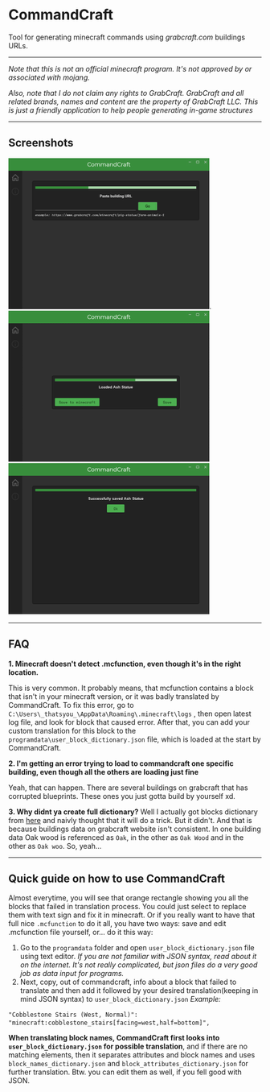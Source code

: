 ﻿# CommandCraft
Tool for generating minecraft commands using *grabcraft.com* buildings URLs.
- - -
*Note that this is not an official minecraft program. It's not approved by or associated with mojang.*

*Also, note that I do not claim any rights to GrabCraft. 
GrabCraft and all related brands, names and content are the property of GrabCraft LLC. This is just a friendly application to help people generating  in-game structures*
- - -
## Screenshots
<img src="screenshots/screenshot1.png" alt="1" width="400" height="300"/>.<img src="screenshots/screenshot2.png" alt="2" width="400" height="300"/><img src="screenshots/screenshot3.png" alt="3" width="400" height="300"/>
- - -

## FAQ
**1. Minecraft doesn't detect .mcfunction, even though it's in the right location.**

This is very common. It probably means, that mcfunction contains a block that isn't in your minecraft version, or it was badly translated by CommandCraft. To fix this error, go to ```C:\Users\_thatsyou_\AppData\Roaming\.minecraft\logs```
, then open latest log file, and look for block that caused error.
After that, you can add your custom translation for this block to the ```programdata\user_block_dictionary.json``` file, which is loaded at the start by CommandCraft.

**2. I'm getting an error trying to load to commandcraft one specific building, even though all the others are loading just fine**

Yeah, that can happen. There are several buildings on grabcraft that has corrupted blueprints. These ones you just gotta build by yourself xd.

**3. Why didnt ya create full dictionary?**
Well I actually got blocks dictionary from [here]([https://www.digminecraft.com/lists/item_id_list_pc.php?fbclid=IwAR2xBKrh6ayrSUYrDLZut0IPMUH4VO_QQ0YacUGPDvIMBjiSf5zCZIGR4iA](https://www.digminecraft.com/lists/item_id_list_pc.php?fbclid=IwAR2xBKrh6ayrSUYrDLZut0IPMUH4VO_QQ0YacUGPDvIMBjiSf5zCZIGR4iA)) and naivly thought that it will do a trick. But it didn't. And that is because buildings data on grabcraft website isn't consistent. In one building data Oak wood is referenced as ```Oak```, in the other as ```Oak Wood``` and in the other as ```Oak woo```. So, yeah...

- - -

## Quick guide on how to use CommandCraft
Almost everytime, you will see that orange rectangle showing you all the blocks that failed in translation process. You could just select to replace them with text sign and fix it in minecraft.
Or if you really want to have that full nice ```.mcfunction``` to do it all, you have two ways: save and edit .mcfunction file yourself, or... do it this way:
1. Go to the ```programdata``` folder and open ```user_block_dictionary.json``` file using text editor. *If you are not familiar with JSON syntax, read about it on the internet. It's not really complicated, but json files do a very good job as data input for programs.*
2. Next, copy, out of commandcraft, info about a block that failed to translate and then add it followed by your desired translation(keeping in mind JSON syntax) to ```user_block_dictionary.json``` *Example:*
```
"Cobblestone Stairs (West, Normal)": "minecraft:cobblestone_stairs[facing=west,half=bottom]",
```
**When translating block names, CommandCraft first looks into ```user_block_dictionary.json``` for possible translation**, and if there are no matching elements, then it separates attributes and block names and uses 
```block_names_dictionary.json``` and ```block_attributes_dictionary.json``` for further translation. Btw. you can edit them as well, if you fell good with JSON.







